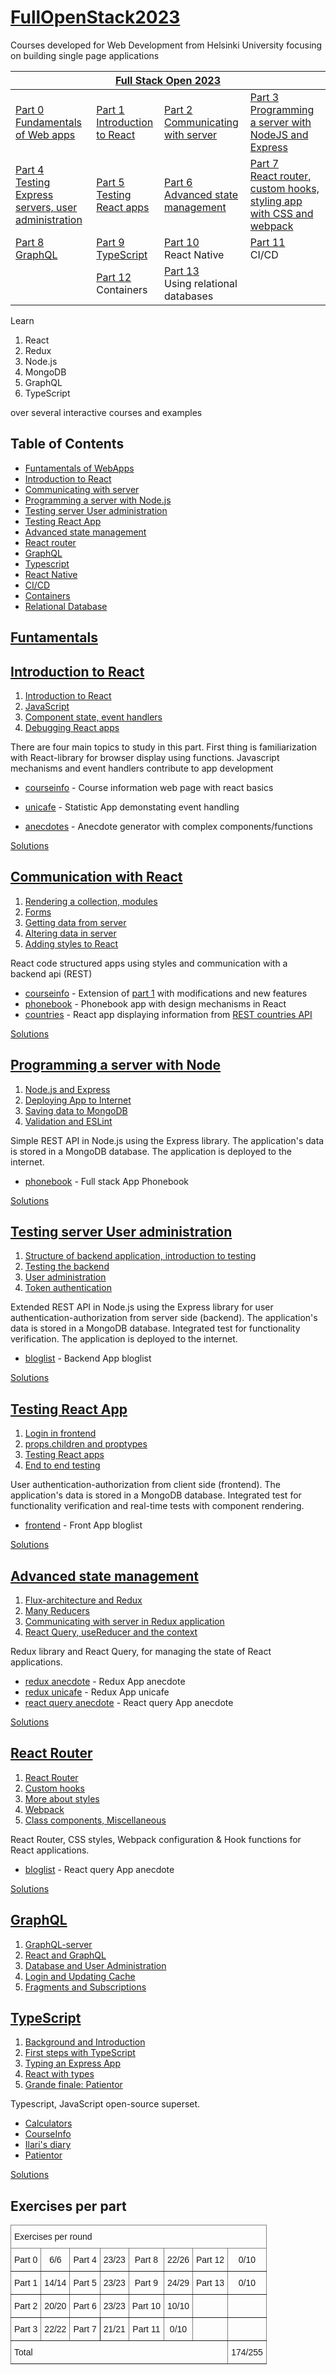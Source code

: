 # [FullOpenStack2023](https://fullstackopen.com/en/)
Courses developed for Web Development from Helsinki University focusing on building single page applications


<table class="tg">
<thead>
  <tr>
    <th class="tg-c3ow" colspan="4"><a href="https://fullstackopen.com/en/">Full Stack Open 2023</th>
  </tr>
</thead>
<tbody>
  <tr>
    <td class="tg-0pky"><a href="https://fullstackopen.com/en/part0">Part 0</a><br><a href="https://github.com/z1skgr/FullOpenStack2023/tree/main/Part%200">Fundamentals of Web apps</a></td>
    <td class="tg-0pky"><a href="https://fullstackopen.com/en/part1">Part 1</a><br><a href="https://github.com/z1skgr/FullOpenStack2023/tree/main/Part%201">Introduction to React</td>
    <td class="tg-0pky"><a href="https://fullstackopen.com/en/part2">Part 2</a><br><a href="https://github.com/z1skgr/FullOpenStack2023/tree/main/Part%202">Communicating with server</td>
    <td class="tg-0pky"><a href="https://fullstackopen.com/en/part3">Part 3</a><br><a href="https://github.com/z1skgr/FullOpenStack2023/tree/main/Part%203">Programming a server with NodeJS and Express</td>
  </tr>
  <tr>
    <td class="tg-0pky"><a href="https://fullstackopen.com/en/part4">Part 4</a><a href="https://github.com/z1skgr/FullOpenStack2023/tree/main/Part%204"><br>Testing Express servers, user administration</td>
    <td class="tg-0pky"><a href="https://fullstackopen.com/en/part5">Part 5</a><a href="https://github.com/z1skgr/FullOpenStack2023/tree/main/Part%205"><br>Testing React apps</td>
    <td class="tg-0pky"><a href="https://fullstackopen.com/en/part6">Part 6</a><a href="https://github.com/z1skgr/FullOpenStack2023/tree/main/Part%206"><br>Advanced state management</td>
    <td class="tg-0pky"><a href="https://fullstackopen.com/en/part7">Part 7</a><a href="https://github.com/z1skgr/FullOpenStack2023/tree/main/Part%207"><br>React router, custom hooks, styling app with CSS and webpack</td>
  </tr>
  <tr>
    <td class="tg-0pky"><a href="https://fullstackopen.com/en/part8">Part 8</a><a href="https://github.com/z1skgr/FullOpenStack2023/tree/main/Part%208"><br>GraphQL</td>
    <td class="tg-0pky"><a href="https://fullstackopen.com/en/part9">Part 9</a><a href="https://github.com/z1skgr/FullOpenStack2023/tree/main/Part%209"><br>TypeScript</td>
    <td class="tg-0pky"><a href="https://fullstackopen.com/en/part10">Part 10</a><br>React Native</td>
    <td class="tg-0pky"><a href="https://fullstackopen.com/en/part11">Part 11</a><br>CI/CD</td>
  </tr>
  <tr>
    <td class="tg-0pky"></td>
    <td class="tg-0pky"><a href="https://fullstackopen.com/en/part12">Part 12</a> Containers</td>
    <td class="tg-0pky"><a href="https://fullstackopen.com/en/part13">Part 13</a><br>Using relational databases</td>
    <td class="tg-0pky"></td>
  </tr>
</tbody>
</table>

Learn 
1. React 
2. Redux 
3. Node.js 
4. MongoDB 
5. GraphQL
6. TypeScript

over several interactive courses and examples

## Table of Contents

* [Funtamentals of WebApps](#funtamentals)
* [Introduction to React](#introduction-to-react)
* [Communicating with server](#communication-with-react)
* [Programming a server with Node.js](#programming-a-server-with-node)
* [Testing server User administration](#testing-server-user-administration)
* [Testing React App](#testing-react-app)
* [Advanced state management](#advanced-state-management)
* [React router](#react-rooter)
* [GraphQL](#graphql)
* [Typescript](#typescript)
* [React Native](#react-native)
* [CI/CD](#CI-CD)
* [Containers](#containers)
* [Relational Database](#relational-db)


## [Funtamentals](https://fullstackopen.com/en/part0)

## [Introduction to React](https://fullstackopen.com/en/part1)

1. [Introduction to React](https://fullstackopen.com/en/part1/introduction_to_react)  
2. [JavaScript](https://fullstackopen.com/en/part1/java_script)  
3. [Component state, event handlers](https://fullstackopen.com/en/part1/component_state_event_handlers)
4. [Debugging React apps](https://fullstackopen.com/en/part1/a_more_complex_state_debugging_react_apps)

There are four main topics to study in this part. First thing is familiarization with React-library for browser display using functions. Javascript mechanisms and event handlers contribute to app development

- [courseinfo](https://github.com/z1skgr/FullOpenStack2023/tree/main/Part%201/courseinfo) -  Course information web page with react basics

- [unicafe](https://github.com/z1skgr/FullOpenStack2023/tree/main/Part%201/unicafe) -  Statistic App demonstating event handling

- [anecdotes](https://github.com/z1skgr/FullOpenStack2023/tree/main/Part%201/anecdotes) - Anecdote generator with complex components/functions

[Solutions](https://github.com/z1skgr/FullOpenStack2023/tree/main/Part%201)


## [Communication with React](https://fullstackopen.com/en/part2)

1. [Rendering a collection, modules](https://fullstackopen.com/en/part2/rendering_a_collection_modules)  
2. [Forms](https://fullstackopen.com/en/part2/forms)  
3. [Getting data from server](https://fullstackopen.com/en/part2/getting_data_from_server)
4. [Altering data in server](https://fullstackopen.com/en/part2/altering_data_in_server)
5. [Adding styles to React](https://fullstackopen.com/en/part2/adding_styles_to_react_app)

React code structured apps using styles and communication with a backend api (REST)

- [courseinfo](https://github.com/z1skgr/FullOpenStack2023/tree/main/Part%202/courseinfo) - Extension of [part 1](https://github.com/z1skgr/FullOpenStack2023/tree/main/Part%201/courseinfo) with modifications and new features
- [phonebook](https://github.com/z1skgr/FullOpenStack2023/tree/main/Part%202/phonebook) - Phonebook app with design mechanisms in React 
- [countries](https://github.com/z1skgr/FullOpenStack2023/tree/main/Part%202/countries) - React app displaying information from [REST countries API](https://restcountries.eu) 

[Solutions](https://github.com/z1skgr/FullOpenStack2023/tree/main/Part%202)

## [Programming a server with Node](https://fullstackopen.com/en/part3)

1. [Node.js and Express](https://fullstackopen.com/en/part3/node_js_and_express)  
2. [Deploying App to Internet](https://fullstackopen.com/en/part3/deploying_app_to_internet)  
3. [Saving data to MongoDB](https://fullstackopen.com/en/part3/saving_data_to_mongo_db)
4. [Validation and ESLint](https://fullstackopen.com/en/part3/validation_and_es_lint)

Simple REST API in Node.js using the Express library. The application's data is stored in a MongoDB database. The application is deployed to the internet.

- [phonebook](https://github.com/z1skgr/FullOpenStack2023/tree/main/Part%203/phonebook-backend) - Full stack App Phonebook 


[Solutions](https://github.com/z1skgr/FullOpenStack2023/tree/main/Part%203)

## [Testing server User administration](https://fullstackopen.com/en/part4)

1. [Structure of backend application, introduction to testing](https://fullstackopen.com/en/part4/structure_of_backend_application_introduction_to_testing) 
2. [Testing the backend](https://fullstackopen.com/en/part4/testing_the_backend)  
3. [User administration](https://fullstackopen.com/en/part4/user_administration)
4. [Token authentication](https://fullstackopen.com/en/part4/token_authentication)

Extended REST API in Node.js using the Express library for user authentication-authorization from server side (backend). The application's data is stored in a MongoDB database. Integrated test for 
functionality verification. The application is deployed to the internet.

- [bloglist](https://github.com/z1skgr/FullOpenStack2023/tree/main/Part%204/bloglist-backend) - Backend App bloglist 


[Solutions](https://github.com/z1skgr/FullOpenStack2023/tree/main/Part%205)

## [Testing React App](https://fullstackopen.com/en/part5)

1. [Login in frontend](https://fullstackopen.com/en/part5/login_in_frontend)  
2. [props.children and proptypes](https://fullstackopen.com/en/part5/props_children_and_proptypes)  
3. [Testing React apps](https://fullstackopen.com/en/part5/testing_react_apps)
4. [End to end testing](https://fullstackopen.com/en/part5/end_to_end_testing)

User authentication-authorization from client side (frontend). The application's data is stored in a MongoDB database. Integrated test for 
functionality verification and real-time tests with component rendering.

- [frontend](https://github.com/z1skgr/FullOpenStack2023/tree/main/Part%205/bloglist-backend) - Front App bloglist 


[Solutions](https://github.com/z1skgr/FullOpenStack2023/tree/main/Part%205)


## [Advanced state management](https://fullstackopen.com/en/part6)

1. [Flux-architecture and Redux](https://fullstackopen.com/en/part6/flux_architecture_and_redux)  
2. [Many Reducers](https://fullstackopen.com/en/part6/many_reducers)  
3. [Communicating with server in Redux application](https://fullstackopen.com/en/part6/communicating_with_server_in_a_redux_application)
4. [React Query, useReducer and the context](https://fullstackopen.com/en/part6/react_query_use_reducer_and_the_context)

Redux library and React Query, for managing the state of React applications.

- [redux anecdote](https://github.com/z1skgr/FullOpenStack2023/tree/main/Part%206/redux-anecdotes) - Redux App anecdote 
- [redux unicafe](https://github.com/z1skgr/FullOpenStack2023/tree/main/Part%206/unicafe-redux) - Redux App unicafe 
- [react query anecdote](https://github.com/z1skgr/FullOpenStack2023/tree/main/Part%206/query-anecdotes) - React query App anecdote

[Solutions](https://github.com/z1skgr/FullOpenStack2023/tree/main/Part%206)

## [React Router](https://fullstackopen.com/en/part7)

1. [React Router](https://fullstackopen.com/en/part7/react_router)  
2. [Custom hooks](https://fullstackopen.com/en/part7/custom_hooks)  
3. [More about styles](https://fullstackopen.com/en/part7/more_about_styles)
4. [Webpack](https://fullstackopen.com/en/part7/webpack)
5. [Class components, Miscellaneous](https://fullstackopen.com/en/part7/class_components_miscellaneous)


React Router, CSS styles, Webpack configuration & Hook functions for React applications.


- [bloglist](https://github.com/z1skgr/FullOpenStack2023/tree/main/Part%207/bloglist) - React query App anecdote

[Solutions](https://github.com/z1skgr/FullOpenStack2023/tree/main/Part%207)

## [GraphQL](https://fullstackopen.com/en/part8)

1. [GraphQL-server](https://fullstackopen.com/en/part8/graph_ql_server)  
2. [React and GraphQL](https://fullstackopen.com/en/part8/react_and_graph_ql)  
3. [Database and User Administration](https://fullstackopen.com/en/part8/database_and_user_administration)
4. [Login and Updating Cache](https://fullstackopen.com/en/part8/login_and_updating_the_cache)
5. [Fragments and Subscriptions](https://fullstackopen.com/en/part8/fragments_and_subscriptions)

## [TypeScript](https://fullstackopen.com/en/part9)

1. [Background and Introduction](https://fullstackopen.com/en/part9/background_and_introduction)  
2. [First steps with TypeScript](https://fullstackopen.com/en/part9/first_steps_with_type_script)  
3. [Typing an Express App](https://fullstackopen.com/en/part9/typing_an_express_app)
4. [React with types](https://fullstackopen.com/en/part9/react_with_types)
5. [Grande finale: Patientor](https://fullstackopen.com/en/part9/grande_finale_patientor)

Typescript, JavaScript open-source superset.

- [Calculators](https://github.com/z1skgr/FullOpenStack2023/tree/main/Part%209/Calculators)
- [CourseInfo](https://github.com/z1skgr/FullOpenStack2023/tree/main/Part%209/CourseInfo) 
- [Ilari's diary](https://github.com/z1skgr/FullOpenStack2023/tree/main/Part%209/Ilari%20diary) 
- [Patientor](https://github.com/z1skgr/FullOpenStack2023/tree/main/Part%209/Patientor)  

[Solutions](https://github.com/z1skgr/FullOpenStack2023/tree/main/Part%209)



## Exercises per part

<table style="border-collapse:collapse;border-spacing:0" class="tg"><thead><tr><th style="border-color:inherit;border-style:solid;border-width:1px;font-family:Arial, sans-serif;font-size:14px;font-weight:normal;overflow:hidden;padding:10px 5px;text-align:left;vertical-align:top;word-break:normal" colspan="8">Exercises per round</th></tr></thead><tbody><tr><td style="border-color:inherit;border-style:solid;border-width:1px;font-family:Arial, sans-serif;font-size:14px;overflow:hidden;padding:10px 5px;text-align:center;vertical-align:top;word-break:normal">Part 0</td><td style="border-color:inherit;border-style:solid;border-width:1px;font-family:Arial, sans-serif;font-size:14px;overflow:hidden;padding:10px 5px;text-align:center;vertical-align:top;word-break:normal">6/6</td><td style="border-color:inherit;border-style:solid;border-width:1px;font-family:Arial, sans-serif;font-size:14px;overflow:hidden;padding:10px 5px;text-align:center;vertical-align:top;word-break:normal">Part 4</td><td style="border-color:inherit;border-style:solid;border-width:1px;font-family:Arial, sans-serif;font-size:14px;overflow:hidden;padding:10px 5px;text-align:center;vertical-align:top;word-break:normal">23/23</td><td style="border-color:inherit;border-style:solid;border-width:1px;font-family:Arial, sans-serif;font-size:14px;overflow:hidden;padding:10px 5px;text-align:center;vertical-align:top;word-break:normal">Part 8</td><td style="border-color:inherit;border-style:solid;border-width:1px;font-family:Arial, sans-serif;font-size:14px;overflow:hidden;padding:10px 5px;text-align:center;vertical-align:top;word-break:normal">22/26</td><td style="border-color:inherit;border-style:solid;border-width:1px;font-family:Arial, sans-serif;font-size:14px;overflow:hidden;padding:10px 5px;text-align:center;vertical-align:top;word-break:normal">Part 12</td><td style="border-color:inherit;border-style:solid;border-width:1px;font-family:Arial, sans-serif;font-size:14px;overflow:hidden;padding:10px 5px;text-align:center;vertical-align:top;word-break:normal">0/10</td></tr><tr><td style="border-color:inherit;border-style:solid;border-width:1px;font-family:Arial, sans-serif;font-size:14px;overflow:hidden;padding:10px 5px;text-align:center;vertical-align:top;word-break:normal">Part 1</td><td style="border-color:inherit;border-style:solid;border-width:1px;font-family:Arial, sans-serif;font-size:14px;overflow:hidden;padding:10px 5px;text-align:center;vertical-align:top;word-break:normal">14/14</td><td style="border-color:inherit;border-style:solid;border-width:1px;font-family:Arial, sans-serif;font-size:14px;overflow:hidden;padding:10px 5px;text-align:center;vertical-align:top;word-break:normal">Part 5</td><td style="border-color:inherit;border-style:solid;border-width:1px;font-family:Arial, sans-serif;font-size:14px;overflow:hidden;padding:10px 5px;text-align:center;vertical-align:top;word-break:normal">23/23</td><td style="border-color:inherit;border-style:solid;border-width:1px;font-family:Arial, sans-serif;font-size:14px;overflow:hidden;padding:10px 5px;text-align:center;vertical-align:top;word-break:normal">Part 9</td><td style="border-color:inherit;border-style:solid;border-width:1px;font-family:Arial, sans-serif;font-size:14px;overflow:hidden;padding:10px 5px;text-align:center;vertical-align:top;word-break:normal">24/29</td><td style="border-color:inherit;border-style:solid;border-width:1px;font-family:Arial, sans-serif;font-size:14px;overflow:hidden;padding:10px 5px;text-align:center;vertical-align:top;word-break:normal">Part 13</td><td style="border-color:inherit;border-style:solid;border-width:1px;font-family:Arial, sans-serif;font-size:14px;overflow:hidden;padding:10px 5px;text-align:center;vertical-align:top;word-break:normal">0/10</td></tr><tr><td style="border-color:inherit;border-style:solid;border-width:1px;font-family:Arial, sans-serif;font-size:14px;overflow:hidden;padding:10px 5px;text-align:center;vertical-align:top;word-break:normal">Part 2</td><td style="border-color:inherit;border-style:solid;border-width:1px;font-family:Arial, sans-serif;font-size:14px;overflow:hidden;padding:10px 5px;text-align:center;vertical-align:top;word-break:normal">20/20</td><td style="border-color:inherit;border-style:solid;border-width:1px;font-family:Arial, sans-serif;font-size:14px;overflow:hidden;padding:10px 5px;text-align:center;vertical-align:top;word-break:normal">Part 6</td><td style="border-color:inherit;border-style:solid;border-width:1px;font-family:Arial, sans-serif;font-size:14px;overflow:hidden;padding:10px 5px;text-align:center;vertical-align:top;word-break:normal">23/23</td><td style="border-color:inherit;border-style:solid;border-width:1px;font-family:Arial, sans-serif;font-size:14px;overflow:hidden;padding:10px 5px;text-align:center;vertical-align:top;word-break:normal">Part 10</td><td style="border-color:inherit;border-style:solid;border-width:1px;font-family:Arial, sans-serif;font-size:14px;overflow:hidden;padding:10px 5px;text-align:center;vertical-align:top;word-break:normal">10/10</td><td style="border-color:inherit;border-style:solid;border-width:1px;font-family:Arial, sans-serif;font-size:14px;overflow:hidden;padding:10px 5px;text-align:center;vertical-align:top;word-break:normal"></td><td style="border-color:inherit;border-style:solid;border-width:1px;font-family:Arial, sans-serif;font-size:14px;overflow:hidden;padding:10px 5px;text-align:center;vertical-align:top;word-break:normal"></td></tr><tr><td style="border-color:inherit;border-style:solid;border-width:1px;font-family:Arial, sans-serif;font-size:14px;overflow:hidden;padding:10px 5px;text-align:center;vertical-align:top;word-break:normal">Part 3</td><td style="border-color:inherit;border-style:solid;border-width:1px;font-family:Arial, sans-serif;font-size:14px;overflow:hidden;padding:10px 5px;text-align:center;vertical-align:top;word-break:normal">22/22</td><td style="borsder-color:inherit;border-style:solid;border-width:1px;font-family:Arial, sans-serif;font-size:14px;overflow:hidden;padding:10px 5px;text-align:center;vertical-align:top;word-break:normal">Part 7</td><td style="border-color:inherit;border-style:solid;border-width:1px;font-family:Arial, sans-serif;font-size:14px;overflow:hidden;padding:10px 5px;text-align:center;vertical-align:top;word-break:normal">21/21</td><td style="border-color:inherit;border-style:solid;border-width:1px;font-family:Arial, sans-serif;font-size:14px;overflow:hidden;padding:10px 5px;text-align:center;vertical-align:top;word-break:normal">Part 11</td><td style="border-color:inherit;border-style:solid;border-width:1px;font-family:Arial, sans-serif;font-size:14px;overflow:hidden;padding:10px 5px;text-align:center;vertical-align:top;word-break:normal">0/10</td><td style="border-color:inherit;border-style:solid;border-width:1px;font-family:Arial, sans-serif;font-size:14px;overflow:hidden;padding:10px 5px;text-align:center;vertical-align:top;word-break:normal"></td><td style="border-color:inherit;border-style:solid;border-width:1px;font-family:Arial, sans-serif;font-size:14px;overflow:hidden;padding:10px 5px;text-align:center;vertical-align:top;word-break:normal"></td></tr><tr><td style="border-color:inherit;border-style:solid;border-width:1px;font-family:Arial, sans-serif;font-size:14px;overflow:hidden;padding:10px 5px;text-align:left;vertical-align:top;word-break:normal" colspan="7">Total</td><td style="border-color:inherit;border-style:solid;border-width:1px;font-family:Arial, sans-serif;font-size:14px;overflow:hidden;padding:10px 5px;text-align:left;vertical-align:top;word-break:normal">174/255</td></tr></tbody></table>
